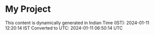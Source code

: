 # My Project

This content is dynamically generated in Indian Time (IST): 2024-01-11 12:20:14 IST
Converted to UTC: 2024-01-11 06:50:14 UTC
